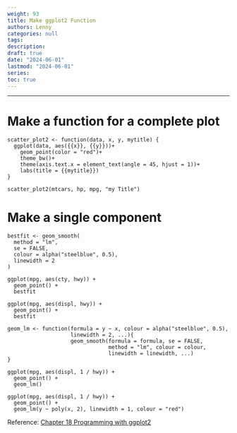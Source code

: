 ```yaml
---
weight: 93
title: Make ggplot2 Function
authors: Lenny
categories: null
tags: 
description: 
draft: true
date: "2024-06-01"
lastmod: "2024-06-01"
series:
toc: true
---
```



<!--more-->
---

# Make a function for a complete plot
```
scatter_plot2 <- function(data, x, y, mytitle) {
  ggplot(data, aes({{x}}, {{y}}))+
    geom_point(color = "red")+
    theme_bw()+
    theme(axis.text.x = element_text(angle = 45, hjust = 1))+
    labs(title = {{mytitle}})
}
 
scatter_plot2(mtcars, hp, mpg, "my Title")

```

# Make a single component
```
bestfit <- geom_smooth(
  method = "lm", 
  se = FALSE, 
  colour = alpha("steelblue", 0.5),
  linewidth = 2
)

ggplot(mpg, aes(cty, hwy)) + 
  geom_point() + 
  bestfit
  
ggplot(mpg, aes(displ, hwy)) + 
  geom_point() + 
  bestfit
```

```
geom_lm <- function(formula = y ~ x, colour = alpha("steelblue", 0.5), 
                    linewidth = 2, ...){
                    geom_smooth(formula = formula, se = FALSE,
                                method = "lm", colour = colour, 
                                linewidth = linewidth, ...)
}

ggplot(mpg, aes(displ, 1 / hwy)) + 
  geom_point() + 
  geom_lm()
  
ggplot(mpg, aes(displ, 1 / hwy)) + 
  geom_point() + 
  geom_lm(y ~ poly(x, 2), linewidth = 1, colour = "red")
```


Reference: <a href = "https://ggplot2-book.org/programming" target="_blank" rel="noopener noreferrer">Chapter 18 Programming with ggplot2</a>